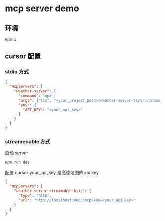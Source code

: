 # mcp server demo

## 环境

```bash
npm i
```

## cursor 配置

### stdio 方式

```json
{
  "mcpServers": {
    "weather-server": {
      "command": "npx",
      "args": ["tsx", "<your_project_path>/weather-server-ts/src/index.ts"],
      "env": {
        "API_KEY": "<your_api_key>"
      }
    }
  }
}
```

### streamenable 方式

启动 server

```bash
npm run dev
```

配置 cursor
your_api_key 是高德地图的 api key

```json
{
  "mcpServers": {
    "weather-server-streamable-http": {
      "type": "http",
      "url": "http://localhost:8003/mcp?key=<your_api_key>"
    }
  }
}
```
